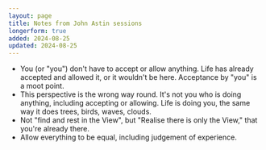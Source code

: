 ```yaml
---
layout: page
title: Notes from John Astin sessions
longerform: true
added: 2024-08-25
updated: 2024-08-25
---
```


- You (or "you") don't have to accept or allow anything. Life has already accepted and allowed it, or it wouldn't be here. Acceptance by "you" is a moot point.
- This perspective is the wrong way round. It's not you who is doing anything, including accepting or allowing. Life is doing you, the same way it does trees, birds, waves, clouds.
- Not "find and rest in the View", but "Realise there is only the View," that you're already there.
- Allow everything to be equal, including judgement of experience.